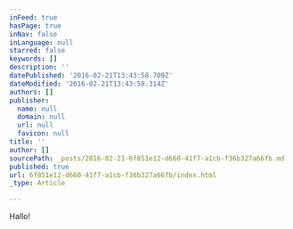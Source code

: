 ```yaml
---
inFeed: true
hasPage: true
inNav: false
inLanguage: null
starred: false
keywords: []
description: ''
datePublished: '2016-02-21T13:43:58.709Z'
dateModified: '2016-02-21T13:43:58.314Z'
authors: []
publisher:
  name: null
  domain: null
  url: null
  favicon: null
title: ''
author: []
sourcePath: _posts/2016-02-21-6f851e12-d660-41f7-a1cb-f36b327a66fb.md
published: true
url: 6f851e12-d660-41f7-a1cb-f36b327a66fb/index.html
_type: Article

---
```

Hallo!